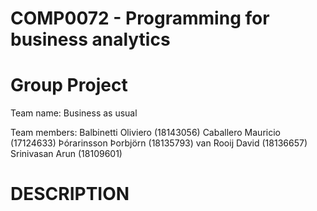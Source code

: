 # COMP0072 - Programming for business analytics

# Group Project

Team name: Business as usual

Team members:
Balbinetti Oliviero (18143056)
Caballero Mauricio (17124633)
Þórarinsson Þorbjörn (18135793)
van Rooij David (18136657)
Srinivasan Arun (18109601)

# DESCRIPTION
